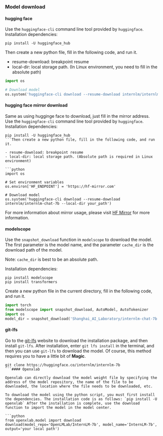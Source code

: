 ### Model download

#### hugging face

Use the `huggingface-cli` command line tool provided by `huggingface`. Installation dependencies:

```shell
pip install -U huggingface_hub
```

Then create a new python file, fill in the following code, and run it.

- resume-download: breakpoint resume
- local-dir: local storage path. (In Linux environment, you need to fill in the absolute path)

```python
import os

# Download model
os.system('huggingface-cli download --resume-download internlm/internlm-chat-7b --local-dir your_path')
```

#### hugging face mirror download

Same as using hugginge face to download, just fill in the mirror address. Use the `huggingface-cli` command line tool provided by `huggingface`. Installation dependencies:

```shell
pip install -U huggingface_hub
```Then create a new python file, fill in the following code, and run it.

- resume-download: breakpoint resume
- local-dir: local storage path. (Absolute path is required in Linux environment)

```python
import os

# Set environment variables
os.environ['HF_ENDPOINT'] = 'https://hf-mirror.com'

# Download model
os.system('huggingface-cli download --resume-download internlm/internlm-chat-7b --local-dir your_path')

```

For more information about mirror usage, please visit [HF Mirror](https://hf-mirror.com/) for more information.

#### modelscope

Use the `snapshot_download` function in `modelscope` to download the model. The first parameter is the model name, and the parameter `cache_dir` is the download path of the model.

Note: `cache_dir` is best to be an absolute path.

Installation dependencies:

```shell
pip install modelscope
pip install transformers
```

Create a new python file in the current directory, fill in the following code, and run it.

```python
import torch
from modelscope import snapshot_download, AutoModel, AutoTokenizer
import os
model_dir = snapshot_download('Shanghai_AI_Laboratory/internlm-chat-7b', cache_dir='your path', revision='master')
```

#### git-lfs

Go to the [git-lfs](https://git-lfs.com/) website to download the installation package, and then install `git-lfs`. After installation, enter `git lfs install` in the terminal, and then you can use `git-lfs` to download the model. Of course, this method requires you to have a little bit of **Magic**.

```shell
git clone https://huggingface.co/internlm/internlm-7b
```#### Openxlab

Openxlab can directly download the model weight file by specifying the address of the model repository, the name of the file to be downloaded, the location where the file needs to be downloaded, etc.

To download the model using the python script, you must first install the dependencies. The installation code is as follows: `pip install -U openxlab` After the installation is complete, use the download function to import the model in the model center.

```python
from openxlab.model import download
download(model_repo='OpenLMLab/InternLM-7b', model_name='InternLM-7b', output='your local path')
```